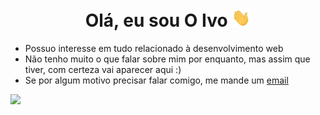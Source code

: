 <h1 align="center">Olá, eu sou O Ivo <img src="hi.gif" width="30px"></h1>

- Possuo interesse em tudo relacionado à desenvolvimento web
- Não tenho muito o que falar sobre mim por enquanto, mas assim que tiver, com certeza vai aparecer aqui :)
- Se por algum motivo precisar falar comigo, me mande um [email](mailto://ivoprovensi1@gmail.com)

<p align="left">
  <img src="https://github-readme-stats.vercel.app/api/top-langs/?username=ivopr&layout=compact&theme=react" /> 
</p>
  
